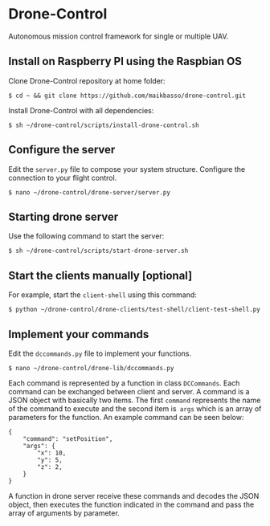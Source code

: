 # Drone-Control
Autonomous mission control framework for single or multiple UAV.

## Install on Raspberry PI using the Raspbian OS
Clone Drone-Control repository at home folder:
```
$ cd ~ && git clone https://github.com/maikbasso/drone-control.git
```
Install Drone-Control with all dependencies:
```
$ sh ~/drone-control/scripts/install-drone-control.sh
```

## Configure the server
Edit the `server.py` file to compose your system structure. Configure the connection to your flight control.
```
$ nano ~/drone-control/drone-server/server.py
```

## Starting drone server
Use the following command to start the server:
```
$ sh ~/drone-control/scripts/start-drone-server.sh
```

## Start the clients manually [optional]
For example, start the `client-shell` using this command:
```
$ python ~/drone-control/drone-clients/test-shell/client-test-shell.py
```

## Implement your commands
Edit the `dccommands.py` file to implement your functions.
```
$ nano ~/drone-control/drone-lib/dccommands.py
```
Each command is represented by a function in class `DCCommands`. Each command can be exchanged between client and server. A command is a JSON object with basically two items. The first `command` represents the name of the command to execute and the second item is` args` which is an array of parameters for the function.
An example command can be seen below:
```
{
    "command": "setPosition",
    "args": {
        "x": 10,
        "y": 5,
        "z": 2,
    }
}
```
A function in drone server receive these commands and decodes the JSON object, then executes the function indicated in the command and pass the array of arguments by parameter.